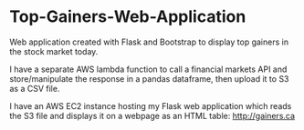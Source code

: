 # Top-Gainers-Web-Application

Web application created with Flask and Bootstrap to display top gainers in the stock market today.

I have a separate AWS lambda function to call a financial markets API and store/manipulate the response in a pandas dataframe, then upload it to S3 as a CSV file.

I have an AWS EC2 instance hosting my Flask web application which reads the S3 file and displays it on a webpage as an HTML table: http://gainers.ca
